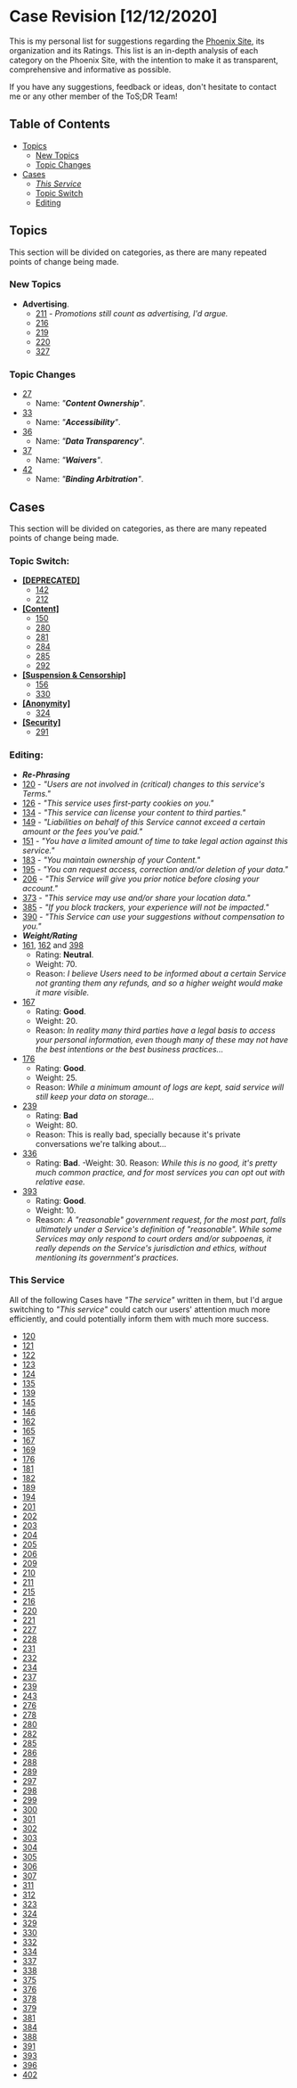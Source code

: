 # Case Revision [12/12/2020]
This is my personal list for suggestions regarding the [Phoenix Site](https://edit.tosdr.org), its organization and its Ratings. This list is an in-depth analysis of each category on the Phoenix Site, with the intention to make it as transparent, comprehensive and informative as possible.

If you have any suggestions, feedback or ideas, don't hesitate to contact me or any other member of the ToS;DR Team!

## Table of Contents
- [Topics](#topics)
  - [New Topics](#new-topics)
  - [Topic Changes](#topic-changes)
- [Cases](#cases)
  - [_This Service_](#this-service)
  - [Topic Switch](#topic-switch)
  - [Editing](#editing)

## Topics
This section will be divided on categories, as there are many repeated points of change being made.
### New Topics
- **Advertising**.
  - [211](https://edit.tosdr.org/cases/211) - _Promotions still count as advertising, I'd argue._
  - [216](https://edit.tosdr.org/cases/216)
  - [219](https://edit.tosdr.org/cases/219)
  - [220](https://edit.tosdr.org/cases/220)
  - [327](https://edit.tosdr.org/cases/327)
### Topic Changes
- [27](https://edit.tosdr.org/topics/27)
  - Name: _"**Content Ownership**"_.
- [33](https://edit.tosdr.org/topics/33)
  - Name: _"**Accessibility**"_.
- [36](https://edit.tosdr.org/topics/36)
  - Name: _"**Data Transparency**"_.
- [37](https://edit.tosdr.org/topics/37)
  - Name: _"**Waivers**"_.
- [42](https://edit.tosdr.org/topics/37)
    - Name: _"**Binding Arbitration**"_.

## Cases
This section will be divided on categories, as there are many repeated points of change being made.
### Topic Switch:
- [**[DEPRECATED]**](https://edit.tosdr.org/topics/55)
  - [142](https://edit.tosdr.org/cases/142)
  - [212](https://edit.tosdr.org/cases/212)
- [**[Content]**](https://edit.tosdr.org/topics/52)
  - [150](https://edit.tosdr.org/cases/150)
  - [280](https://edit.tosdr.org/cases/280)
  - [281](https://edit.tosdr.org/cases/281)
  - [284](https://edit.tosdr.org/cases/284)
  - [285](https://edit.tosdr.org/cases/285)
  - [292](https://edit.tosdr.org/cases/292)
- [**[Suspension & Censorship]**](https://edit.tosdr.org/topics/47)
  - [156](https://edit.tosdr.org/cases/156)
  - [330](https://edit.tosdr.org/cases/330)
- [**[Anonymity]**](https://edit.tosdr.org/topics/26)
  - [324](https://edit.tosdr.org/cases/324)
- [**[Security]**](https://edit.tosdr.org/topics/50)
  - [291](https://edit.tosdr.org/cases/291)
### Editing:
-  ***Re-Phrasing***
  - [120](https://edit.tosdr.org/cases/120) - _"Users are not involved in (critical) changes to this service's Terms."_
  - [126](https://edit.tosdr.org/cases/126) - _"This service uses first-party cookies on you."_
  - [134](https://edit.tosdr.org/cases/134) - _"This service can license your content to third parties."_
  - [149](https://edit.tosdr.org/cases/149) - _"Liabilities on behalf of this Service cannot exceed a certain amount or the fees you've paid."_
  - [151](https://edit.tosdr.org/cases/151) - _"You have a limited amount of time to take legal action against this service."_
  - [183](https://edit.tosdr.org/cases/183) - _"You maintain ownership of your Content."_
  - [195](https://edit.tosdr.org/cases/195) - _"You can request access, correction and/or deletion of your data."_
  - [206](https://edit.tosdr.org/cases/206) - _"This Service will give you prior notice before closing your account."_
  - [373](https://edit.tosdr.org/cases/373) - _"This service may use and/or share your location data."_
  - [385](https://edit.tosdr.org/cases/385) - _"If you block trackers, your experience will not be impacted."_
  - [390](https://edit.tosdr.org/cases/390) - _"This Service can use your suggestions without compensation to you."_
-  ***Weight/Rating***
  - [161](https://edit.tosdr.org/cases/161), [162](https://edit.tosdr.org/cases/162) and [398](https://edit.tosdr.org/cases/398)
    - Rating: **Neutral**.
    - Weight: 70.
    - Reason: _I believe Users need to be informed about a certain Service not granting them any refunds, and so a higher weight would make it mare visible._
  - [167](https://edit.tosdr.org/cases/167)
    - Rating: **Good**.
    - Weight: 20.
    - Reason: _In reality many third parties have a legal basis to access your personal information, even though many of these may not have the best intentions or the best business practices..._
  - [176](https://edit.tosdr.org/cases/176)
    - Rating: **Good**.
    - Weight: 25.
    - Reason: _While a minimum amount of logs are kept, said service will still keep your data on storage..._
  - [239](https://edit.tosdr.org/cases/239)
    - Rating: **Bad**
    - Weight: 80.
    - Reason: This is really bad, specially because it's private conversations we're talking about...
  - [336](https://edit.tosdr.org/cases/336)
    - Rating: **Bad**.
    -Weight: 30.
    Reason: _While this is no good, it's pretty much common practice, and for most services you can opt out with relative ease._
  - [393](https://edit.tosdr.org/cases/393)
    - Rating: **Good**.
    - Weight: 10.
    - Reason: _A "reasonable" government request, for the most part, falls ultimately under a Service's definition of "reasonable". While some Services may only respond to court orders and/or subpoenas, it really depends on the Service's jurisdiction and ethics, without mentioning its government's practices._
### This Service
All of the following Cases have _"The service"_ written in them, but I'd argue switching to _"This service"_ could catch our users' attention much more efficiently, and could potentially inform them with much more success.

  - [120](https://edit.tosdr.org/cases/120)
  - [121](https://edit.tosdr.org/cases/121)
  - [122](https://edit.tosdr.org/cases/122)
  - [123](https://edit.tosdr.org/cases/123)
  - [124](https://edit.tosdr.org/cases/124)
  - [135](https://edit.tosdr.org/cases/135)
  - [139](https://edit.tosdr.org/cases/139)
  - [145](https://edit.tosdr.org/cases/145)
  - [146](https://edit.tosdr.org/cases/146)
  - [162](https://edit.tosdr.org/cases/162)
  - [165](https://edit.tosdr.org/cases/165)
  - [167](https://edit.tosdr.org/cases/167)
  - [169](https://edit.tosdr.org/cases/169)
  - [176](https://edit.tosdr.org/cases/176)
  - [181](https://edit.tosdr.org/cases/181)
  - [182](https://edit.tosdr.org/cases/182)
  - [189](https://edit.tosdr.org/cases/189)
  - [194](https://edit.tosdr.org/cases/194)
  - [201](https://edit.tosdr.org/cases/201)
  - [202](https://edit.tosdr.org/cases/202)
  - [203](https://edit.tosdr.org/cases/203)
  - [204](https://edit.tosdr.org/cases/204)
  - [205](https://edit.tosdr.org/cases/205)
  - [206](https://edit.tosdr.org/cases/206)
  - [209](https://edit.tosdr.org/cases/209)
  - [210](https://edit.tosdr.org/cases/210)
  - [211](https://edit.tosdr.org/cases/211)
  - [215](https://edit.tosdr.org/cases/215)
  - [216](https://edit.tosdr.org/cases/216)
  - [220](https://edit.tosdr.org/cases/220)
  - [221](https://edit.tosdr.org/cases/221)
  - [227](https://edit.tosdr.org/cases/227)
  - [228](https://edit.tosdr.org/cases/228)
  - [231](https://edit.tosdr.org/cases/231)
  - [232](https://edit.tosdr.org/cases/232)
  - [234](https://edit.tosdr.org/cases/234)
  - [237](https://edit.tosdr.org/cases/237)
  - [239](https://edit.tosdr.org/cases/239)
  - [243](https://edit.tosdr.org/cases/243)
  - [276](https://edit.tosdr.org/cases/276)
  - [278](https://edit.tosdr.org/cases/278)
  - [280](https://edit.tosdr.org/cases/280)
  - [282](https://edit.tosdr.org/cases/282)
  - [285](https://edit.tosdr.org/cases/285)
  - [286](https://edit.tosdr.org/cases/286)
  - [288](https://edit.tosdr.org/cases/288)
  - [289](https://edit.tosdr.org/cases/289)
  - [297](https://edit.tosdr.org/cases/297)
  - [298](https://edit.tosdr.org/cases/298)
  - [299](https://edit.tosdr.org/cases/299)
  - [300](https://edit.tosdr.org/cases/300)
  - [301](https://edit.tosdr.org/cases/301)
  - [302](https://edit.tosdr.org/cases/302)
  - [303](https://edit.tosdr.org/cases/303)
  - [304](https://edit.tosdr.org/cases/304)
  - [305](https://edit.tosdr.org/cases/305)
  - [306](https://edit.tosdr.org/cases/306)
  - [307](https://edit.tosdr.org/cases/307)
  - [311](https://edit.tosdr.org/cases/311)
  - [312](https://edit.tosdr.org/cases/312)
  - [323](https://edit.tosdr.org/cases/323)
  - [324](https://edit.tosdr.org/cases/324)
  - [329](https://edit.tosdr.org/cases/329)
  - [330](https://edit.tosdr.org/cases/330)
  - [332](https://edit.tosdr.org/cases/332)
  - [334](https://edit.tosdr.org/cases/334)
  - [337](https://edit.tosdr.org/cases/337)
  - [338](https://edit.tosdr.org/cases/338)
  - [375](https://edit.tosdr.org/cases/375)
  - [376](https://edit.tosdr.org/cases/376)
  - [378](https://edit.tosdr.org/cases/378)
  - [379](https://edit.tosdr.org/cases/379)
  - [381](https://edit.tosdr.org/cases/381)
  - [384](https://edit.tosdr.org/cases/384)
  - [388](https://edit.tosdr.org/cases/388)
  - [391](https://edit.tosdr.org/cases/391)
  - [393](https://edit.tosdr.org/cases/393)
  - [396](https://edit.tosdr.org/cases/396)
  - [402](https://edit.tosdr.org/cases/402)

